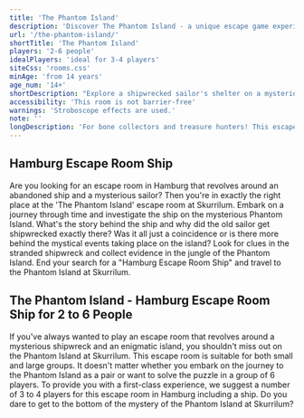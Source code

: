 ```yaml
---
title: 'The Phantom Island'
description: 'Discover The Phantom Island - a unique escape game experience in Hamburg St. Pauli. Book your adventure at Skurrilum now!'
url: '/the-phantom-island/'
shortTitle: 'The Phantom Island'
players: '2-6 people'
idealPlayers: 'ideal for 3-4 players'
siteCss: 'rooms.css'
minAge: 'from 14 years'
age_num: '14+'
shortDescription: "Explore a shipwrecked sailor's shelter on a mysterious, not-so-idyllic island."
accessibility: 'This room is not barrier-free'
warnings: 'Stroboscope effects are used.'
note: ''
longDescription: 'For bone collectors and treasure hunters! This escape game has been extensively renewed in 2019 and takes you to the mysterious Phantom Island – into the moldy shelter of a long-dead sailor. The poor soul was shipwrecked several hundred years ago on the godforsaken Phantom island and struggled to survive. You are now the first team of intrepid specialists to observe this weird and spooky island. But beware! The island is not as idyllic as it appears.'
---
```

## Hamburg Escape Room Ship

Are you looking for an escape room in Hamburg that revolves around an abandoned ship and a mysterious sailor? Then you're in exactly the right place at the 'The Phantom Island' escape room at Skurrilum. Embark on a journey through time and investigate the ship on the mysterious Phantom Island. What's the story behind the ship and why did the old sailor get shipwrecked exactly there? Was it all just a coincidence or is there more behind the mystical events taking place on the island? Look for clues in the stranded shipwreck and collect evidence in the jungle of the Phantom Island. End your search for a "Hamburg Escape Room Ship" and travel to the Phantom Island at Skurrilum.

## The Phantom Island - Hamburg Escape Room Ship for 2 to 6 People

If you've always wanted to play an escape room that revolves around a mysterious shipwreck and an enigmatic island, you shouldn't miss out on the Phantom Island at Skurrilum. This escape room is suitable for both small and large groups. It doesn't matter whether you embark on the journey to the Phantom Island as a pair or want to solve the puzzle in a group of 6 players. To provide you with a first-class experience, we suggest a number of 3 to 4 players for this escape room in Hamburg including a ship. Do you dare to get to the bottom of the mystery of the Phantom Island at Skurrilum?
